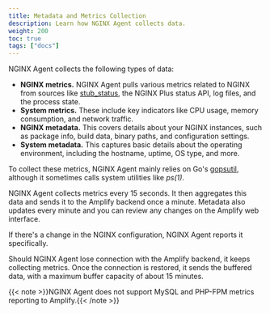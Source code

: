 ```yaml
---
title: Metadata and Metrics Collection
description: Learn how NGINX Agent collects data.
weight: 200
toc: true
tags: ["docs"]
---
```


NGINX Agent collects the following types of data:

* **NGINX metrics.** NGINX Agent pulls various metrics related to NGINX from sources like [stub_status](http://nginx.org/en/docs/http/ngx_http_stub_status_module.html), the NGINX Plus status API, log files, and the process state.
* **System metrics.** These include key indicators like CPU usage, memory consumption, and network traffic.
* **NGINX metadata.** This covers details about your NGINX instances, such as package info, build data, binary paths, and configuration settings.
* **System metadata.** This captures basic details about the operating environment, including the hostname, uptime, OS type, and more.

To collect these metrics, NGINX Agent mainly relies on Go's [gopsutil](https://github.com/shirou/gopsutil), although it sometimes calls system utilities like *ps(1)*.

NGINX Agent collects metrics every 15 seconds. It then aggregates this data and sends it to the Amplify backend once a minute. Metadata also updates every minute and you can review any changes on the Amplify web interface.

If there's a change in the NGINX configuration, NGINX Agent reports it specifically.

Should NGINX Agent lose connection with the Amplify backend, it keeps collecting metrics. Once the connection is restored, it sends the buffered data, with a maximum buffer capacity of about 15 minutes.

{{< note >}}NGINX Agent does not support MySQL and PHP-FPM metrics reporting to Amplify.{{< /note >}}
